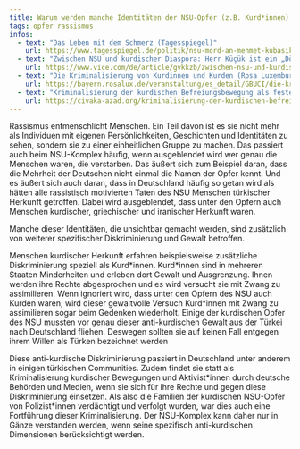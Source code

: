 ```yaml
---
title: Warum werden manche Identitäten der NSU-Opfer (z.B. Kurd*innen) nicht benannt und welche Folgen hat das?
tags: opfer rassismus
infos:
  - text: "Das Leben mit dem Schmerz (Tagesspiegel)" 
    url: https://www.tagesspiegel.de/politik/nsu-mord-an-mehmet-kubasik-das-leben-mit-dem-schmerz/7914560.html
  - text: "Zwischen NSU und kurdischer Diaspora: Herr Küçük ist ein „Dönermann“ (Vice)" 
    url: https://www.vice.com/de/article/gvkkzb/zwischen-nsu-und-kurdischer-diaspora-herr-kuecuek-ist-ein-doenermann
  - text: "Die Kriminalisierung von Kurdinnen und Kurden (Rosa Luxemburg Stiftung)" 
    url: https://bayern.rosalux.de/veranstaltung/es_detail/GBUCI/die-kriminalisierung-von-kurdinnen-und-kurden
  - text: "Kriminalisierung der kurdischen Befreiungsbewegung als fester Bestandteil der deutsch-türkischen Beziehungen (Civaka Azad)" 
    url: https://civaka-azad.org/kriminalisierung-der-kurdischen-befreiungsbewegung-als-fester-bestandteil-der-deutsch-tuerkischen-beziehungen/
---
```


Rassismus entmenschlicht Menschen. Ein Teil davon ist es sie nicht mehr als Individuen mit eigenen Persönlichkeiten, Geschichten und Identitäten zu sehen, sondern sie zu einer einheitlichen Gruppe zu machen. Das passiert auch beim NSU-Komplex häufig, wenn ausgeblendet wird wer genau die Menschen waren, die verstarben. Das äußert sich zum Beispiel daran, dass die Mehrheit der Deutschen nicht einmal die Namen der Opfer kennt. Und es äußert sich auch daran, dass in Deutschland häufig so getan wird als hätten alle rassistisch motivierten Taten des NSU Menschen türkischer Herkunft getroffen. Dabei wird ausgeblendet, dass unter den Opfern auch Menschen kurdischer, griechischer und iranischer Herkunft waren.

Manche dieser Identitäten, die unsichtbar gemacht werden, sind zusätzlich von weiterer spezifischer Diskriminierung und Gewalt betroffen. 

Menschen kurdischer Herkunft erfahren beispielsweise zusätzliche Diskriminierung speziell als Kurd\*innen. Kurd\*innen sind in mehreren Staaten Minderheiten und erleben dort Gewalt und Ausgrenzung. Ihnen werden ihre Rechte abgesprochen und es wird versucht sie mit Zwang zu assimilieren. Wenn ignoriert wird, dass unter den Opfern des NSU auch Kurden waren, wird dieser gewaltvolle Versuch Kurd\*innen mit Zwang zu assimilieren sogar beim Gedenken wiederholt. Einige der kurdischen Opfer des NSU mussten vor genau dieser anti-kurdischen Gewalt aus der Türkei nach Deutschland fliehen. Deswegen sollten sie auf keinen Fall entgegen ihrem Willen als Türken bezeichnet werden

Diese anti-kurdische Diskriminierung passiert in Deutschland unter anderem in einigen türkischen Communities. Zudem findet sie statt als Kriminalisierung kurdischer Bewegungen und Aktivist\*innen durch deutsche Behörden und Medien, wenn sie sich für ihre Rechte und gegen diese Diskriminierung einsetzen. Als also die Familien der kurdischen NSU-Opfer von Polizist\*innen verdächtigt und verfolgt wurden, war dies auch eine Fortführung dieser Kriminalisierung. Der NSU-Komplex kann daher nur in Gänze verstanden werden, wenn seine spezifisch anti-kurdischen Dimensionen berücksichtigt werden.
